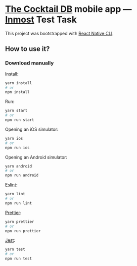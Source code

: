 # [The Cocktail DB](https://www.thecocktaildb.com/api.php) mobile app — [Inmost](http://inmost.pro) Test Task

This project was bootstrapped with [React Native CLI](https://reactnative.dev/docs/environment-setup).

## How to use it?

### Download manually

Install:

```bash
yarn install
# or
npm install
```

Run:

```bash
yarn start
# or
npm run start
```

Opening an iOS simulator:

```bash
yarn ios
# or
npm run ios
```

Opening an Android simulator:

```bash
yarn android
# or
npm run android
```

[Eslint](https://eslint.org):

```bash
yarn lint
# or
npm run lint
```

[Prettier](https://prettier.io):
```bash
yarn prettier
# or
npm run prettier
```

[Jest](https://jestjs.io):
```bash
yarn test
# or
npm run test
```
